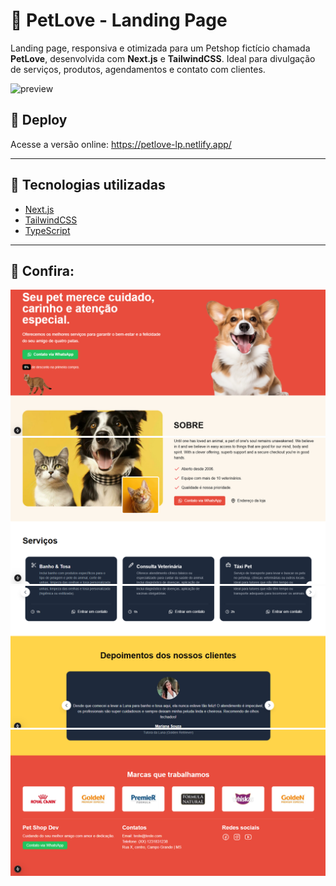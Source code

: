 # 🐾 PetLove - Landing Page

Landing page, responsiva e otimizada para um Petshop fictício chamada **PetLove**, desenvolvida com **Next.js** e **TailwindCSS**. Ideal para divulgação de serviços, produtos, agendamentos e contato com clientes.

![preview](./public/preview.png)

## 🔗 Deploy

Acesse a versão online: https://petlove-lp.netlify.app/

---

## 🚀 Tecnologias utilizadas

- [Next.js](https://nextjs.org/)
- [TailwindCSS](https://tailwindcss.com/)
- [TypeScript](https://www.typescriptlang.org/)

---

## 📸 Confira:

<img src="./public/ex1.png">
<img src="./public/ex2.png">
<img src="./public/ex3.png">
<img src="./public/ex4.png">

